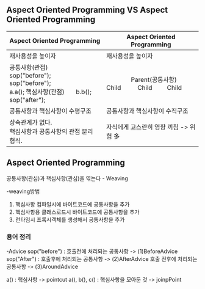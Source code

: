  ## Aspect Oriented Programming   VS   Aspect Oriented Programming
|  Aspect Oriented Programming |  Aspect Oriented Programming |
|--|--|
| 재사용성을 높이자 | 재사용성을 높이자 |
|공통사항(관점)<br>sop("before"); &nbsp;&nbsp;&nbsp;&nbsp;&nbsp;&nbsp;&nbsp;&nbsp;&nbsp;&nbsp;&nbsp;&nbsp;&nbsp;&nbsp;&nbsp;&nbsp; sop("before"); <br> a.a(); 핵심사항(관점)&nbsp;&nbsp;&nbsp;&nbsp;&nbsp;&nbsp; b.b(); <br> sop("after");| &nbsp;&nbsp;&nbsp;&nbsp;&nbsp;&nbsp;&nbsp;&nbsp;&nbsp;&nbsp;&nbsp;&nbsp;&nbsp;&nbsp;&nbsp;Parent(공통사항) <br>Child &nbsp;&nbsp;&nbsp;&nbsp;&nbsp;&nbsp;&nbsp;&nbsp;&nbsp;Child&nbsp;&nbsp;&nbsp;&nbsp;&nbsp;&nbsp;&nbsp;&nbsp;&nbsp;Child | 
|공통사항과 핵심사항이 수평구조 | 공통사항과 핵심사항이 수직구조|
|상속관계가 없다. <br>핵심사항과 공통사항의 관점 분리 형식.|자식에게 고스란히 영향 끼침 -> 위험 多|


##  Aspect Oriented Programming
공통사항(관심)과 핵심사항(관심)을 엮는다 - Weaving

-weaving방법
1) 핵심사항 컴파일시에 바이트코드에 공통사항을 추가
2) 핵심사항용 클래스로드시 바이트코드에 공통사항을 추가
3) 런타임시 프록시객체를 생성해서 공통사항을 추가 

### 용어 정리 
-Advice
sop("before") : 호출전에 처리되는 공통사항 -> (1)BeforeAdvice
sop("After") : 호출후에 처리되는 공통사항 -> (2)AfterAdvice
호출 전후에 처리되는 공통사항 -> (3)AroundAdvice

a() : 핵심사항 -> pointcut
a(), b(), c() : 핵심사항을 모아둔 것 -> joinpPoint
<!--stackedit_data:
eyJoaXN0b3J5IjpbMTczMDE3NTU5NiwtNzk3MDU1OTddfQ==
-->